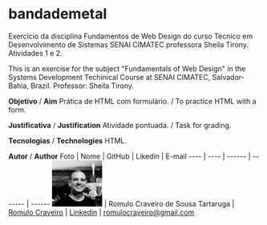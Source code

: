 # bandademetal

Exercício da disciplina Fundamentos de Web Design do curso Técnico em Desenvolvimento de Sistemas SENAI CIMATEC professora Sheila Tirony. Atividades 1 e 2.

This is an exercise for the subject "Fundamentals of Web Design" in the Systems Development Techinical Course at SENAI CIMATEC, Salvador-Bahia, Brazil. Professor: Sheila Tirony. 

**Objetivo** / **Aim**
Prática de HTML com formulário. / To practice HTML with a form.

**Justificativa** / **Justification**
Atividade pontuada. / Task for grading.

**Tecnologias** / **Technologies**
HTML.

**Autor** / **Author**
Foto | Nome | GitHub | Likedin | E-mail
---- | ---- | ------ | ------- | ------
<img src="./img/fotogit1.jpeg" width="100px">  | Romulo Craveiro de Sousa Tartaruga | [Romulo Craveiro](https://github.com/romulocraveiro) | [Linkedin](https://www.linkedin.com/in/romulocraveiro/) | romulocraveiro@gmail.com